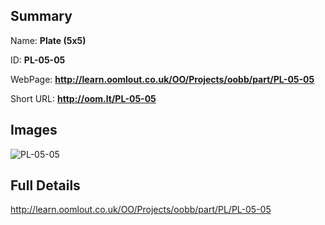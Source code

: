 

## Summary
 
Name: __Plate (5x5)__

ID: __PL-05-05__

WebPage: __http://learn.oomlout.co.uk/OO/Projects/oobb/part/PL-05-05__

Short URL: __http://oom.lt/PL-05-05__


## Images
![PL-05-05](http://oomlout.com/oomlout-OOBB/part/PL/PL-05-05/OOBB-PL-05-05_420.png)




## Full Details

 http://learn.oomlout.co.uk/OO/Projects/oobb/part/PL/PL-05-05

